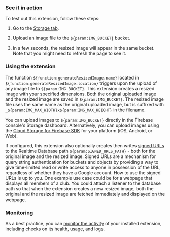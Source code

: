 ### See it in action

To test out this extension, follow these steps:

1.  Go to the [Storage tab](https://console.firebase.google.com/project/${param:PROJECT_ID}/storage).

1.  Upload an image file to the `${param:IMG_BUCKET}` bucket.

1.  In a few seconds, the resized image will appear in the same bucket. Note that you might need to refresh the page to see it.

### Using the extension

The function `${function:generateResizedImage.name}` located in `${function:generateResizedImage.location}` triggers upon the upload of any image file to `${param:IMG_BUCKET}`. This extension creates a resized image with your specified dimensions. Both the original uploaded image and the resized image are saved in `${param:IMG_BUCKET}`. The resized image file uses the same name as the original uploaded image, but is suffixed with `_${param:IMG_MAX_WIDTH}x${param:IMG_MAX_HEIGHT}` in the filename. 

You can upload images to `${param:IMG_BUCKET}` directly in the Firebase console's Storage dashboard. Alternatively, you can upload images using the [Cloud Storage for Firebase SDK](https://firebase.google.com/docs/storage/) for your platform (iOS, Android, or Web).

If configured, this extension also optionally creates then writes [signed URLs](https://cloud.google.com/storage/docs/access-control/signed-urls) to the Realtime Database path `${param:SIGNED_URLS_PATH}` - both for the original image and the resized image. Signed URLs are a mechanism for query string authentication for buckets and objects by providing a way to give time-limited read or write access to anyone in possession of the URL, regardless of whether they have a Google account. How to use the signed URLs is up to you. One example use case could be for a webpage that displays all members of a club. You could attach a listener to the database path so that when the extension creates a new resized image, both the original and the resized image are fetched immediately and displayed on the webpage.

### Monitoring

As a best practice, you can [monitor the activity](https://firebase.google.com/docs/extensions/manage-installed-extensions#monitor) of your installed extension, including checks on its health, usage, and logs.
